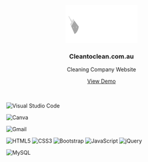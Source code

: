 <div align="center">
  <a href="https://github.com/othneildrew/Best-README-Template">
    <img src="assets/imgs/nav-logo.png" alt="Logo" width="190" height="100">
  </a>

  <h3 align="center">Cleantoclean.com.au</h3>

  <p align="center">
    Cleaning Company Website
    <br />
  </p>
  <a  href="https://cleantoclean.com.au" target="_blank" >View Demo</a>
</div>

<br>
<br>

                                                                           
  ![Visual Studio Code](https://img.shields.io/badge/Visual%20Studio%20Code-0078d7.svg?style=for-the-badge&logo=visual-studio-code&logoColor=white)

  ![Canva](https://img.shields.io/badge/Canva-%2300C4CC.svg?style=for-the-badge&logo=Canva&logoColor=white)     

  
  ![Gmail](https://img.shields.io/badge/Gmail-D14836?style=for-the-badge&logo=gmail&logoColor=white)
    
  ![HTML5](https://img.shields.io/badge/html5-%23E34F26.svg?style=for-the-badge&logo=html5&logoColor=white)
  ![CSS3](https://img.shields.io/badge/css3-%231572B6.svg?style=for-the-badge&logo=css3&logoColor=white)
  ![Bootstrap](https://img.shields.io/badge/bootstrap-%23563D7C.svg?style=for-the-badge&logo=bootstrap&logoColor=white)
 	![JavaScript](https://img.shields.io/badge/javascript-%23323330.svg?style=for-the-badge&logo=javascript&logoColor=%23F7DF1E)
  ![jQuery](https://img.shields.io/badge/jquery-%230769AD.svg?style=for-the-badge&logo=jquery&logoColor=white)
 

  ![MySQL](https://img.shields.io/badge/mysql-%2300f.svg?style=for-the-badge&logo=mysql&logoColor=white)


